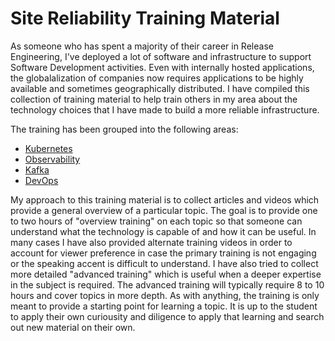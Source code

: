 # Site Reliability Training Material 

As someone who has spent a majority of their career in Release Engineering,
I've deployed a lot of software and infrastructure to support Software
Development activities.  Even with internally hosted applications, the
globalalization of companies now requires applications to be highly
available and sometimes geographically distributed.  I have compiled this
collection of training material to help train others in my area about the 
technology choices that I have made to build a more reliable infrastructure.  

The training has been grouped into the following areas:

* [Kubernetes](kubernetes.md)
* [Observability](observability.md)
* [Kafka](kafka.md)
* [DevOps](devops.md)

My approach to this training material is to collect articles and videos
which provide a general overview of a particular topic.  The goal is to
provide one to two hours of "overview training" on each topic so that someone
can understand what the technology is capable of and how it can be useful.
In many cases I have also provided alternate training videos in order to
account for viewer preference in case the primary training is not engaging
or the speaking accent is difficult to understand.  I have also tried to collect
more detailed "advanced training" which is useful when a deeper
expertise in the subject is required.  The advanced training will
typically require 8 to 10 hours and cover topics in more depth.
As with anything, the training is only meant
to provide a starting point for learning a topic.  It is up to the student
to apply their own curiousity and diligence to apply that learning and
search out new material on their own. 

